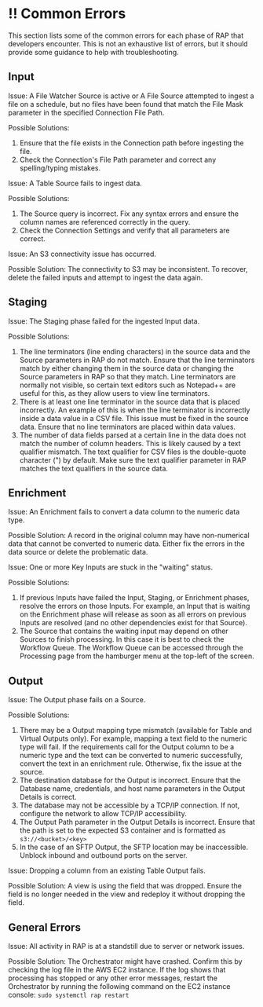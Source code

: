 # !! Common Errors

This section lists some of the common errors for each phase of RAP that developers encounter. This is not an exhaustive list of errors, but it should provide some guidance to help with troubleshooting.

## Input

Issue: A File Watcher Source is active or A File Source attempted to ingest a file on a schedule, but no files have been found that match the File Mask parameter in the specified Connection  File Path.

Possible Solutions:   

1. Ensure that the file exists in the Connection path before ingesting the file.
2. Check the Connection's File Path parameter and correct any spelling/typing mistakes.

Issue: A Table Source fails to ingest data.

Possible Solutions:

1. The Source query is incorrect. Fix any syntax errors and ensure the column names are referenced correctly in the query.
2. Check the Connection Settings and verify that all parameters are correct.

Issue: An S3 connectivity issue has occurred.

Possible Solution: The connectivity to S3 may be inconsistent. To recover, delete the failed inputs and attempt to ingest the data again.

## Staging

Issue: The Staging phase failed for the ingested Input data.

Possible Solutions:

1. The line terminators \(line ending characters\) in the source data and the Source parameters in RAP do not match. Ensure that the line terminators match by either changing them in the source data or changing the Source parameters in RAP so that they match. Line terminators are normally not visible, so certain text editors such as Notepad++ are useful for this, as they allow users to view line terminators.
2. There is at least one line terminator in the source data that is placed incorrectly. An example of this is when the line terminator is incorrectly inside a data value in a CSV file. This issue must be fixed in the source data. Ensure that no line terminators are placed within data values.
3. The number of data fields parsed at a certain line in the data does not match the number of column headers. This is likely caused by a text qualifier mismatch. The text qualifier for CSV files is the double-quote character \("\) by default. Make sure the text qualifier parameter in RAP matches the text qualifiers in the source data.

## Enrichment

Issue: An Enrichment fails to convert a data column to the numeric data type.

Possible Solution: A record in the original column may have non-numerical data that cannot be converted to numeric data. Either fix the errors in the data source or delete the problematic data.

Issue: One or more Key Inputs are stuck in the "waiting" status.

Possible Solutions:

1. If previous Inputs have failed the Input, Staging, or Enrichment phases, resolve the errors on those Inputs. For example, an Input that is waiting on the Enrichment phase will release as soon as all errors on previous Inputs are resolved \(and no other dependencies exist for that Source\).
2. The Source that contains the waiting input may depend on other Sources to finish processing. In this case it is best to check the Workflow Queue. The Workflow Queue can be accessed through the Processing page from the hamburger menu at the top-left of the screen.

## Output

Issue: The Output phase fails on a Source.

Possible Solutions:

1. There may be a Output mapping type mismatch \(available for Table and Virtual Outputs only\). For example, mapping a text field to the numeric type will fail. If the requirements call for the Output column to be a numeric type and the text can be converted to numeric successfully, convert the text in an enrichment rule. Otherwise, fix the issue at the source.
2. The destination database for the Output is incorrect. Ensure that the Database name, credentials, and host name parameters in the Output Details is correct.
3. The database may not be accessible by a TCP/IP connection. If not, configure the network to allow TCP/IP accessibility.
4. The Output Path parameter in the Output Details is incorrect. Ensure that the path is set to the expected S3 container and is formatted as  `s3://<bucket>/<key>`
5. In the case of an SFTP Output, the SFTP location may be inaccessible. Unblock inbound and outbound ports on the server.

Issue: Dropping a column from an existing Table Output fails.

Possible Solution: A view is using the field that was dropped. Ensure the field is no longer needed in the view and redeploy it without dropping the field.

## General Errors

Issue: All activity in RAP is at a standstill due to server or network issues.

Possible Solution: The Orchestrator might have crashed. Confirm this by checking the log file in the AWS EC2 instance. If the log shows that processing has stopped or any other error messages, restart the Orchestrator by running the following command on the EC2 instance console: `sudo systemctl rap restart`


